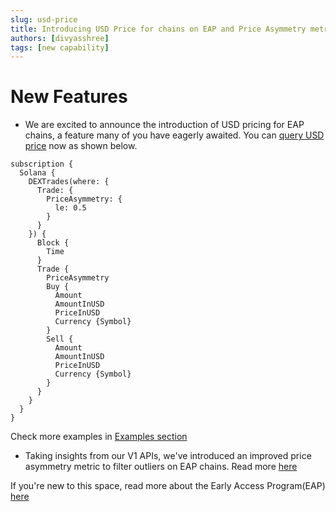 ```yaml
---
slug: usd-price
title: Introducing USD Price for chains on EAP and Price Asymmetry metric
authors: [divyasshree]
tags: [new capability]
---
```


# New Features

- We are excited to announce the introduction of USD pricing for EAP chains, a feature many of you have eagerly awaited. You can [query USD price](https://ide.bitquery.io/DEX-trades-on-Solana-wit-hUSD-Prie-on-both-sides) now as shown below.

```
subscription {
  Solana {
    DEXTrades(where: {
      Trade: {
        PriceAsymmetry: {
          le: 0.5
        }
      }
    }) {
      Block {
        Time
      }
      Trade {
        PriceAsymmetry
        Buy {
          Amount
          AmountInUSD
          PriceInUSD
          Currency {Symbol}
        }
        Sell {
          Amount
          AmountInUSD
          PriceInUSD
          Currency {Symbol}
        }
      }
    }
  }
}
```

Check more examples in [Examples section](https://docs.bitquery.io/docs/category/examples/)

- Taking insights from our V1 APIs, we've introduced an improved price asymmetry metric to filter outliers on EAP chains. Read more [here](https://docs.bitquery.io/docs/graphql/metrics/priceAsymmetry/)

If you're new to this space, read more about the Early Access Program(EAP) [here](https://docs.bitquery.io/docs/graphql/dataset/EAP/)

